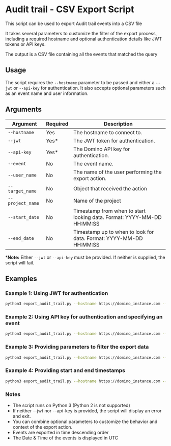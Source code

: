 # Audit trail - CSV Export Script

This script can be used to export Audit trail events into a CSV file

It takes several parameters to customize the filter of the export process, including a required hostname and optional authentication details like JWT tokens or API keys.

The output is a CSV file containing all the events that matched the query

## Usage

The script requires the `--hostname` parameter to be passed and either a `--jwt` or `--api-key` for authentication. It also accepts optional parameters such as an event name and user information.

## Arguments

| Argument         | Required | Description                                                            |
|------------------|----------|------------------------------------------------------------------------|
| `--hostname`     | Yes      | The hostname to connect to.                                            |
| `--jwt`          | Yes*     | The JWT token for authentication.                                      |
| `--api-key`      | Yes*     | The Domino API key for authentication.                                 |
| `--event`        | No       | The event name.                                                        |
| `--user_name`    | No       | The name of the user performing the export action.                     |
| `--target_name`  | No       | Object that received the action                                        |
| `--project_name` | No       | Name of the project                                                    |
| `--start_date`   | No       | Timestamp from when to start looking data. Format: YYYY-MM-DD HH:MM:SS |
| `--end_date`     | No       | Timestamp up to when to look for data. Format: YYYY-MM-DD HH:MM:SS     |

***Note:** Either `--jwt` or `--api-key` must be provided. If neither is supplied, the script will fail.

## Examples

### Example 1: Using JWT for authentication

```bash
python3 export_audit_trail.py --hostname https://domino_instance.com --jwt my-jwt-token
```

### Example 2: Using API key for authentication and specifying an event
```bash
python3 export_audit_trail.py --hostname https://domino_instance.com --api-key my-api-key --event "Create Dataset"
```

### Example 3: Providing parameters to filter the export data
```bash
python3 export_audit_trail.py --hostname https://domino_instance.com --jwt my-jwt-token --user_name "Alice" --event "Create Dataset"
```

### Example 4: Providing start and end timestamps
```bash
python3 export_audit_trail.py --hostname https://domino_instance.com --jwt my-jwt-token --start_date "2024-10-18 14:10:04" --end_date "2024-10-22 09:04:33"
```

### Notes
* The script runs on Python 3 (Python 2 is not supported)
* If neither --jwt nor --api-key is provided, the script will display an error and exit.
* You can combine optional parameters to customize the behavior and context of the export action.
* Events are exported in time descending order
* The Date & Time of the events is displayed in UTC
